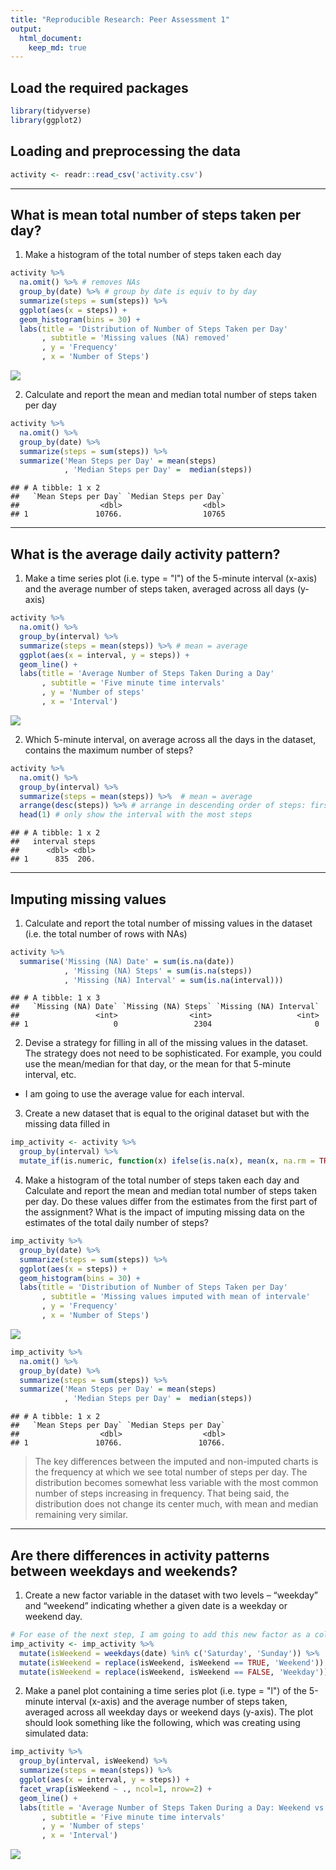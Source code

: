 ```yaml
---
title: "Reproducible Research: Peer Assessment 1"
output: 
  html_document:
    keep_md: true
---
```



## Load the required packages

```r
library(tidyverse)
library(ggplot2)
```





## Loading and preprocessing the data

```r
activity <- readr::read_csv('activity.csv') 
```

---

## What is mean total number of steps taken per day?
1. Make a histogram of the total number of steps taken each day

```r
activity %>%
  na.omit() %>% # removes NAs
  group_by(date) %>% # group by date is equiv to by day
  summarize(steps = sum(steps)) %>%
  ggplot(aes(x = steps)) +
  geom_histogram(bins = 30) + 
  labs(title = 'Distribution of Number of Steps Taken per Day'
       , subtitle = 'Missing values (NA) removed'
       , y = 'Frequency'
       , x = 'Number of Steps')
```

![](PA1_template_files/figure-html/unnamed-chunk-4-1.png)<!-- -->

2. Calculate and report the mean and median total number of steps taken per day

```r
activity %>%
  na.omit() %>%
  group_by(date) %>%
  summarize(steps = sum(steps)) %>%
  summarize('Mean Steps per Day' = mean(steps)
            , 'Median Steps per Day' =  median(steps))
```

```
## # A tibble: 1 x 2
##   `Mean Steps per Day` `Median Steps per Day`
##                  <dbl>                  <dbl>
## 1               10766.                  10765
```

---

## What is the average daily activity pattern?
1. Make a time series plot (i.e. type = "l") of the 5-minute interval (x-axis) and the average number of steps taken, averaged across all days (y-axis)

```r
activity %>%
  na.omit() %>%
  group_by(interval) %>%
  summarize(steps = mean(steps)) %>% # mean = average
  ggplot(aes(x = interval, y = steps)) +
  geom_line() +
  labs(title = 'Average Number of Steps Taken During a Day'
       , subtitle = 'Five minute time intervals'
       , y = 'Number of steps'
       , x = 'Interval')
```

![](PA1_template_files/figure-html/unnamed-chunk-6-1.png)<!-- -->


2. Which 5-minute interval, on average across all the days in the dataset, contains the maximum number of steps?

```r
activity %>%
  na.omit() %>%
  group_by(interval) %>%
  summarize(steps = mean(steps)) %>%  # mean = average
  arrange(desc(steps)) %>% # arrange in descending order of steps: first element is most steps in an interval
  head(1) # only show the interval with the most steps
```

```
## # A tibble: 1 x 2
##   interval steps
##      <dbl> <dbl>
## 1      835  206.
```

---

## Imputing missing values
1. Calculate and report the total number of missing values in the dataset (i.e. the total number of rows with NAs)

```r
activity %>%
  summarise('Missing (NA) Date' = sum(is.na(date))
            , 'Missing (NA) Steps' = sum(is.na(steps))
            , 'Missing (NA) Interval' = sum(is.na(interval)))
```

```
## # A tibble: 1 x 3
##   `Missing (NA) Date` `Missing (NA) Steps` `Missing (NA) Interval`
##                 <int>                <int>                   <int>
## 1                   0                 2304                       0
```


2. Devise a strategy for filling in all of the missing values in the dataset. The strategy does not need to be sophisticated. For example, you could use the mean/median for that day, or the mean for that 5-minute interval, etc.
- I am going to use the average value for each interval.

3. Create a new dataset that is equal to the original dataset but with the missing data filled in

```r
imp_activity <- activity %>%
  group_by(interval) %>%
  mutate_if(is.numeric, function(x) ifelse(is.na(x), mean(x, na.rm = TRUE), x))
```

4. Make a histogram of the total number of steps taken each day and Calculate and report the mean and median total number of steps taken per day. Do these values differ from the estimates from the first part of the assignment? What is the impact of imputing missing data on the estimates of the total daily number of steps?

```r
imp_activity %>%
  group_by(date) %>%
  summarize(steps = sum(steps)) %>%
  ggplot(aes(x = steps)) +
  geom_histogram(bins = 30) + 
  labs(title = 'Distribution of Number of Steps Taken per Day'
       , subtitle = 'Missing values imputed with mean of intervale'
       , y = 'Frequency'
       , x = 'Number of Steps')
```

![](PA1_template_files/figure-html/unnamed-chunk-10-1.png)<!-- -->

```r
imp_activity %>%
  na.omit() %>%
  group_by(date) %>%
  summarize(steps = sum(steps)) %>%
  summarize('Mean Steps per Day' = mean(steps)
            , 'Median Steps per Day' =  median(steps))
```

```
## # A tibble: 1 x 2
##   `Mean Steps per Day` `Median Steps per Day`
##                  <dbl>                  <dbl>
## 1               10766.                 10766.
```
> The key differences between the imputed and non-imputed charts is the frequency at which we see total number of steps per day. The distribution becomes somewhat less variable with the most common number of steps increasing in frequency. That being said, the distribution does not change its center much, with mean and median remaining very similar.

---

## Are there differences in activity patterns between weekdays and weekends?
1. Create a new factor variable in the dataset with two levels – “weekday” and “weekend” indicating whether a given date is a weekday or weekend day.

```r
# For ease of the next step, I am going to add this new factor as a column to the new data set
imp_activity <- imp_activity %>%
  mutate(isWeekend = weekdays(date) %in% c('Saturday', 'Sunday')) %>%
  mutate(isWeekend = replace(isWeekend, isWeekend == TRUE, 'Weekend')) %>%
  mutate(isWeekend = replace(isWeekend, isWeekend == FALSE, 'Weekday'))
```


2. Make a panel plot containing a time series plot (i.e. type = "l") of the 5-minute interval (x-axis) and the average number of steps taken, averaged across all weekday days or weekend days (y-axis). The plot should look something like the following, which was creating using simulated data:

```r
imp_activity %>%
  group_by(interval, isWeekend) %>%
  summarize(steps = mean(steps)) %>%
  ggplot(aes(x = interval, y = steps)) +
  facet_wrap(isWeekend ~ ., ncol=1, nrow=2) +
  geom_line() +
  labs(title = 'Average Number of Steps Taken During a Day: Weekend vs Weekday'
       , subtitle = 'Five minute time intervals'
       , y = 'Number of steps'
       , x = 'Interval')
```

![](PA1_template_files/figure-html/unnamed-chunk-12-1.png)<!-- -->
